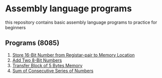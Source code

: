 # Assembly language programs

this repository contains basic assembly language programs to practice for beginners

## Programs (8085)

1. [Store 16-Bit Number from Registar-pair to Memory Location](8085/store-16-bit-number)
2. [Add Two 8-Bit Numbers](8085/add-two-8-bits)
3. [Transfer Block of 5 Bytes Memory](8085/transfer-5-bytes)
4. [Sum of Consecutive Series of Numbers](8085/consecutive-series-sum)